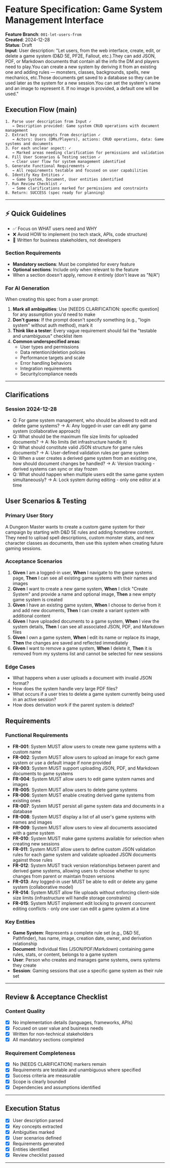 # Feature Specification: Game System Management Interface

**Feature Branch**: `001-let-users-from`  
**Created**: 2024-12-28  
**Status**: Draft  
**Input**: User description: "Let users, from the web interface, create, edit, or delete a game system (D&D 5E, PF2E, Fallout, etc.).They can add JSON, PDF, or Markdown documents that contain all the info the DM and players need to play.You can create a new system by deriving it from an existing one and adding rules — monsters, classes, backgrounds, spells, new mechanics, etc.Those documents get saved to a database so they can be used later as the system for a new session.You can set the system's name and an image to represent it. If no image is provided, a default one will be used."

## Execution Flow (main)
```
1. Parse user description from Input ✓
   → Description provided: Game system CRUD operations with document management
2. Extract key concepts from description ✓
   → Actors: Users (DMs/Players), actions: CRUD operations, data: Game systems and documents
3. For each unclear aspect: ✓
   → Marked areas needing clarification for permissions and validation
4. Fill User Scenarios & Testing section ✓
   → Clear user flow for system management identified
5. Generate Functional Requirements ✓
   → All requirements testable and focused on user capabilities
6. Identify Key Entities ✓
   → Game System, Document, User entities identified
7. Run Review Checklist ✓
   → Some clarifications marked for permissions and constraints
8. Return: SUCCESS (spec ready for planning)
```

---

## ⚡ Quick Guidelines
- ✅ Focus on WHAT users need and WHY
- ❌ Avoid HOW to implement (no tech stack, APIs, code structure)
- 👥 Written for business stakeholders, not developers

### Section Requirements
- **Mandatory sections**: Must be completed for every feature
- **Optional sections**: Include only when relevant to the feature
- When a section doesn't apply, remove it entirely (don't leave as "N/A")

### For AI Generation
When creating this spec from a user prompt:
1. **Mark all ambiguities**: Use [NEEDS CLARIFICATION: specific question] for any assumption you'd need to make
2. **Don't guess**: If the prompt doesn't specify something (e.g., "login system" without auth method), mark it
3. **Think like a tester**: Every vague requirement should fail the "testable and unambiguous" checklist item
4. **Common underspecified areas**:
   - User types and permissions
   - Data retention/deletion policies  
   - Performance targets and scale
   - Error handling behaviors
   - Integration requirements
   - Security/compliance needs

---

## Clarifications

### Session 2024-12-28
- Q: For game system management, who should be allowed to edit and delete game systems? → A: Any logged-in user can edit any game system (collaborative approach)
- Q: What should be the maximum file size limits for uploaded documents? → A: No limits (let infrastructure handle it)
- Q: What should constitute valid JSON structure for game rules documents? → A: User-defined validation rules per game system
- Q: When a user creates a derived game system from an existing one, how should document changes be handled? → A: Version tracking - derived systems can sync or stay frozen
- Q: What should happen when multiple users edit the same game system simultaneously? → A: Lock system during editing - only one editor at a time

## User Scenarios & Testing

### Primary User Story
A Dungeon Master wants to create a custom game system for their campaign by starting with D&D 5E rules and adding homebrew content. They need to upload spell descriptions, custom monster stats, and new character classes as documents, then use this system when creating future gaming sessions.

### Acceptance Scenarios
1. **Given** I am a logged-in user, **When** I navigate to the game systems page, **Then** I can see all existing game systems with their names and images
2. **Given** I want to create a new game system, **When** I click "Create System" and provide a name and optional image, **Then** a new empty game system is created
3. **Given** I have an existing game system, **When** I choose to derive from it and add new documents, **Then** I can create a variant system with additional content
4. **Given** I have uploaded documents to a game system, **When** I view the system details, **Then** I can see all associated JSON, PDF, and Markdown files
5. **Given** I own a game system, **When** I edit its name or replace its image, **Then** the changes are saved and reflected immediately
6. **Given** I want to remove a game system, **When** I delete it, **Then** it is removed from my systems list and cannot be selected for new sessions

### Edge Cases
- What happens when a user uploads a document with invalid JSON format?
- How does the system handle very large PDF files?
- What occurs if a user tries to delete a game system currently being used in an active session?
- How does derivation work if the parent system is deleted?

## Requirements

### Functional Requirements
- **FR-001**: System MUST allow users to create new game systems with a custom name
- **FR-002**: System MUST allow users to upload an image for each game system or use a default image if none provided
- **FR-003**: System MUST support uploading JSON, PDF, and Markdown documents to game systems
- **FR-004**: System MUST allow users to edit game system names and images
- **FR-005**: System MUST allow users to delete game systems
- **FR-006**: System MUST enable creating derived game systems from existing ones
- **FR-007**: System MUST persist all game system data and documents in a database
- **FR-008**: System MUST display a list of all user's game systems with names and images
- **FR-009**: System MUST allow users to view all documents associated with a game system
- **FR-010**: System MUST make game systems available for selection when creating new sessions
- **FR-011**: System MUST allow users to define custom JSON validation rules for each game system and validate uploaded JSON documents against those rules
- **FR-012**: System MUST track version relationships between parent and derived game systems, allowing users to choose whether to sync changes from parent or maintain frozen versions
- **FR-013**: Any logged-in user MUST be able to edit or delete any game system (collaborative model)
- **FR-014**: System MUST allow file uploads without enforcing client-side size limits (infrastructure will handle storage constraints)
- **FR-015**: System MUST implement edit locking to prevent concurrent editing conflicts - only one user can edit a game system at a time

### Key Entities
- **Game System**: Represents a complete rule set (e.g., D&D 5E, Pathfinder), has name, image, creation date, owner, and derivation relationship
- **Document**: Individual files (JSON/PDF/Markdown) containing game rules, stats, or content, belongs to a game system
- **User**: Person who creates and manages game systems, owns systems they create
- **Session**: Gaming sessions that use a specific game system as their rule set

---

## Review & Acceptance Checklist

### Content Quality
- [x] No implementation details (languages, frameworks, APIs)
- [x] Focused on user value and business needs
- [x] Written for non-technical stakeholders
- [x] All mandatory sections completed

### Requirement Completeness
- [x] No [NEEDS CLARIFICATION] markers remain
- [x] Requirements are testable and unambiguous where specified
- [x] Success criteria are measurable
- [x] Scope is clearly bounded
- [x] Dependencies and assumptions identified

---

## Execution Status

- [x] User description parsed
- [x] Key concepts extracted
- [x] Ambiguities marked
- [x] User scenarios defined
- [x] Requirements generated
- [x] Entities identified
- [x] Review checklist passed

---
